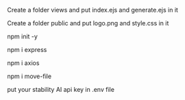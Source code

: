 Create a folder views
and put index.ejs and generate.ejs in it

Create a folder public
and put logo.png and style.css in it

npm init -y

npm i express


npm i axios


npm i move-file


put your stability AI api key in .env file
